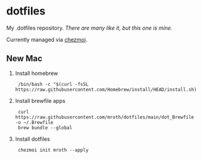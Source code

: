 # dotfiles

My .dotfiles repository. _There are many like it, but this one is mine._

Currently managed via [chezmoi](https://github.com/twpayne/chezmoi).


## New Mac

1. Install homebrew

        /bin/bash -c "$(curl -fsSL https://raw.githubusercontent.com/Homebrew/install/HEAD/install.sh)"

2. Install brewfile apps

        curl https://raw.githubusercontent.com/mroth/dotfiles/main/dot_Brewfile -o ~/.Brewfile
        brew bundle --global

3. Install dotfiles

        chezmoi init mroth --apply

